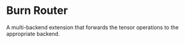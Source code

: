 # Burn Router

A multi-backend extension that forwards the tensor operations to the appropriate backend.
